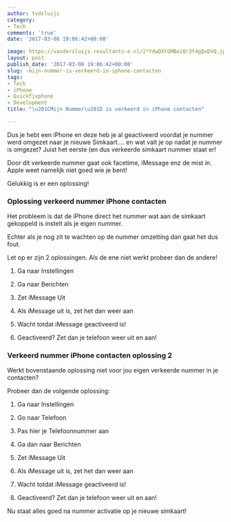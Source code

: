 ```yaml
---
author: tvdsluijs
category:
- Tech
comments: 'true'
date: '2017-03-08 19:06:42+00:00'

image: https://vandersluijs.resultants-e.nl/1*YdwDXtGMBeiQr3f4gQvDVQ.jpeg
layout: post
publish_date: '2017-03-08 19:06:42+00:00'
slug: -mijn-nummer-is-verkeerd-in-iphone-contacten
tags:
- Tech
- iPhone
- Quickfixphone
- Development
title: "\u201CMijn Nummer\u201D is verkeerd in iPhone contacten"

---
```

Dus je hebt een iPhone en deze heb je al geactiveerd voordat je nummer werd
omgezet naar je nieuwe Simkaart…. en wat valt je op nadat je nummer is
omgezet? Juist het eerste (en dus verkeerde simkaart nummer staat er!
<!--more-->
Door dit verkeerde nummer gaat ook facetime, iMessage enz de mist in. Apple
weet namelijk niet goed wie je bent!

Gelukkig is er een oplossing!

### Oplossing verkeerd nummer iPhone contacten

Het probleem is dat de iPhone direct het nummer wat aan de simkaart gekoppeld
is instelt als je eigen nummer.

Echter als je nog zit te wachten op de nummer omzetting dan gaat het dus fout.

Let op er zijn 2 oplossingen. Als de ene niet werkt probeer dan de andere!

1) Ga naar Instellingen

2) Ga naar Berichten

3) Zet iMessage Uit

4) Als iMessage uit is, zet het dan weer aan

5) Wacht totdat iMessage geactiveerd is!

6) Geactiveerd? Zet dan je telefoon weer uit en aan!

### Verkeerd nummer iPhone contacten oplossing 2

Werkt bovenstaande oplossing niet voor jou eigen verkeerde nummer in je
contacten?

Probeer dan de volgende oplossing:

1) Ga naar Instellingen

2) Go naar Telefoon

3) Pas hier je Telefoonnummer aan

4) Ga dan naar Berichten

5) Zet iMessage Uit

6) Als iMessage uit is, zet het dan weer aan

7) Wacht totdat iMessage geactiveerd is!

8) Geactiveerd? Zet dan je telefoon weer uit en aan!

Nu staat alles goed na nummer activatie op je nieuwe simkaart!

